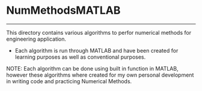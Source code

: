 # NumMethodsMATLAB
__________________________________________________
This directory contains various algorithms to perfor numerical methods for engineering application.


* Each algorithm is run through MATLAB and have been created for learning purposes as well as conventional purposes. 


NOTE: Each algorithm can be done using built in function in MATLAB, however these algorithms where created for my own personal development in writing code and practicing Numerical Methods.
